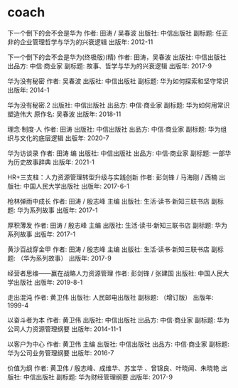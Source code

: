 # coach

下一个倒下的会不会是华为
作者: 田涛 / 吴春波
出版社: 中信出版社
副标题: 任正非的企业管理哲学与华为的兴衰逻辑
出版年: 2012-11

下一个倒下的会不会是华为(终极版)(精)
作者: 田涛，吴春波
出版社: 中信出版社
出品方: 中信·商业家
副标题: 故事、哲学与华为的兴衰逻辑
出版年: 2017-9


华为没有秘密
作者: 吴春波
出版社: 中信出版社
副标题: 华为如何探索和坚守常识
出版年: 2014-1


华为没有秘密.2
出版社: 中信出版社
出品方: 中信·商业家
副标题: 华为如何用常识塑造伟大
原作名: 吴春波
出版年: 2018-11



理念·制度·人
作者: 田涛
出版社: 中信出版社
出品方: 中信·商业家
副标题: 华为组织与文化的底层逻辑
出版年: 2020-7



华为访谈录
作者: 田涛 编
出版社: 中信出版社
出品方: 中信·商业家
副标题: 一部华为历史故事辞典
出版年: 2021-1




HR+三支柱：人力资源管理转型升级与实践创新
作者: 彭剑锋 / 马海刚 / 西楠
出版社: 中国人民大学出版社
出版年: 2017-6-1




枪林弹雨中成长
作者: 田涛 / 殷志峰 主编
出版社: 生活·读书·新知三联书店
副标题: 华为系列故事
出版年: 2017-1


厚积薄发
作者: 田涛 / 殷志峰 主编
出版社: 生活·读书·新知三联书店
副标题: 华为系列故事
出版年: 2017-1


黄沙百战穿金甲
作者: 田涛 / 殷志峰 主编
出版社: 生活·读书·新知三联书店
副标题: （华为系列故事）
出版年: 2017-9



经营者思维——赢在战略人力资源管理
作者: 彭剑锋 / 张建国
出版社: 中国人民大学出版社
出版年: 2019-8-1



走出混沌
作者: 黄卫伟
出版社: 人民邮电出版社
副标题: （增订版）
出版年: 1999-4


以奋斗者为本
作者: 黄卫伟
出版社: 中信出版社
出品方: 中信·商业家
副标题: 华为公司人力资源管理纲要
出版年: 2014-11-1


以客户为中心
作者: 黄卫伟 主编
出版社: 中信出版社
出品方: 中信·商业家
副标题: 华为公司业务管理纲要
出版年: 2016-7


价值为纲
作者: 黄卫伟 / 殷志峰、成维华、苏宝华 、曾锦良、叶晓闻、朱晓艳
出版社: 中信出版社
副标题: 华为财经管理纲要
出版年: 2017-9






